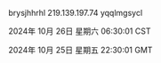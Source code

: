 brysjhhrhl 219.139.197.74 yqqlmgsycl

2024年 10月 26日 星期六 06:30:01 CST

2024年 10月 25日 星期五 22:30:01 GMT

